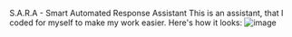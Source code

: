 S.A.R.A - Smart Automated Response Assistant
This is an assistant, that I coded for myself to make my work easier.
Here's how it looks:
![image](https://github.com/neuromachinery/S.A.R.A./assets/114342537/38ba5687-fc98-4cbc-9e43-806f18705dff)
